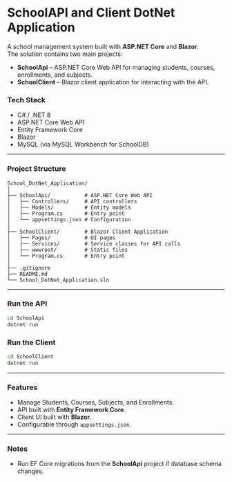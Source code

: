 # SchoolAPI and Client DotNet Application

A school management system built with **ASP.NET Core** and **Blazor**.  
The solution contains two main projects:

- **SchoolApi** – ASP.NET Core Web API for managing students, courses, enrollments, and subjects.
- **SchoolClient** – Blazor client application for interacting with the API.


###  Tech Stack
- C# / .NET 8
- ASP.NET Core Web API
- Entity Framework Core
- Blazor
- MySQL (via MySQL Workbench for SchoolDB)

---

### Project Structure

```
School_DotNet_Application/
│
├── SchoolApi/           # ASP.NET Core Web API
│   ├── Controllers/     # API controllers
│   ├── Models/          # Entity models
│   ├── Program.cs       # Entry point
│   └── appsettings.json # Configuration
│
├── SchoolClient/        # Blazor Client Application
│   ├── Pages/           # UI pages
│   ├── Services/        # Service classes for API calls
│   ├── wwwroot/         # Static files
│   └── Program.cs       # Entry point
│
├── .gitignore
├── README.md
└── School_DotNet_Application.sln
```

---

### Run the API
```bash
cd SchoolApi
dotnet run
```

### Run the Client
```bash
cd SchoolClient
dotnet run
```

---

### Features
- Manage Students, Courses, Subjects, and Enrollments.
- API built with **Entity Framework Core**.
- Client UI built with **Blazor**.
- Configurable through `appsettings.json`.

---

### Notes
- Run EF Core migrations from the **SchoolApi** project if database schema changes.

